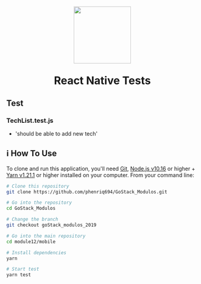 <h1 align="center">
  <img 
    alt="" src="https://user-images.githubusercontent.com/54601930/88598048-ed89c400-d03e-11ea-93f2-ac1d509960f8.png" 
    width="150px"
  />

  <p>
    React Native Tests
  </p>
</h1>

## Test
### TechList.test.js
- 'should be able to add new tech'

## :information_source: How To Use

To clone and run this application, you'll need [Git](https://git-scm.com), [Node.js v10.16][nodejs] or higher + [Yarn v1.21.1][yarn] or higher installed on your computer. From your command line:

```bash
# Clone this repository
git clone https://github.com/phenriq694/GoStack_Modulos.git

# Go into the repository
cd GoStack_Modulos

# Change the branch
git checkout goStack_modulos_2019

# Go into the main repository
cd module12/mobile

# Install dependencies
yarn

# Start test 
yarn test
``` 

[nodejs]: https://nodejs.org/
[yarn]: https://yarnpkg.com/
